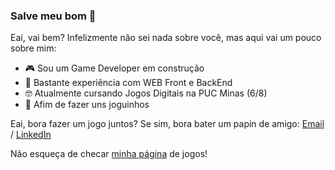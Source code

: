 ### Salve meu bom 👋
Eai, vai bem? Infelizmente não sei nada sobre você, mas aqui vai um pouco sobre mim:
- 🎮 Sou um Game Developer em construção
- 🎨 Bastante experiência com WEB Front e BackEnd
- 🤓 Atualmente cursando Jogos Digitais na PUC Minas (6/8)
- 🤔 Afim de fazer uns joguinhos

Eai, bora fazer um jogo juntos? Se sim, bora bater um papin de amigo: [Email](mailto:cebojuan@gmail.com) / [LinkedIn](https://www.linkedin.com/in/juan-vitor/)

Não esqueça de checar [minha página](https://cebojuan.itch.io) de jogos!

